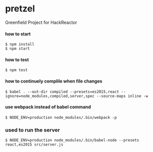 # pretzel
Greenfield Project for HackReactor

#### how to start
```shell
$ npm install
$ npm start
```

#### how to test
```shell
$ npm test
```

#### how to continuely complile when file changes
```shell
$ babel . --out-dir compiled --presets=es2015,react --ignore=node_modules,compiled,server,spec --source-maps inline -w
```

#### use webpack instead of babel command
```shell
$ NODE_ENV=production node_modules/.bin/webpack -p
```

### used to run the server
```shell
$ NODE_ENV=production node_modules/.bin/babel-node --presets react,es2015 src/server.js
```

